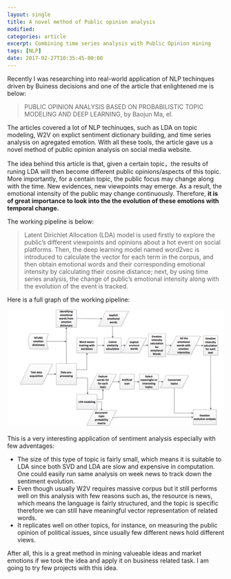 ```yaml
---
layout: single
title: A novel method of Public opinion analysis
modified:
categories: article
excerpt: Combining time series analysis with Public Opinion mining
tags: [NLP]
date: 2017-02-27T10:35:45-00:00
--- 
```


Recently I was researching into real-world application of NLP techinques driven by Buiness decisions and one of the article that enlightened me is below:  
> PUBLIC OPINION ANALYSIS BASED ON PROBABILISTIC TOPIC MODELING AND DEEP LEARNING, by Baojun Ma, el.  

The articles covered a lot of NLP techinuqes, such as LDA on topic modeling, W2V on explict sentiment dictionary building, and time series analysis on agregated emotion.  With all these tools, the article gave us a novel method of public opinion analysis on social media website.  

The idea behind this article is that, given a certain topic，the results of runing LDA will then become different public opinions/aspects of this topic. More importantly, for a centain topic, the public focus may change along with the time. New evidences, new viewpoints may emerge. As a result, the emotional intensity of the public may change continuously. Therefore, **it is of great importance to look into the the evolution of these emotions with temporal change.**  

The working pipeline is below: 

> Latent Dirichlet Allocation (LDA) model is used firstly to explore the public’s different viewpoints and opinions about a hot event on social platforms. Then, the deep learning model named word2vec is introduced to calculate the vector for each term in the corpus, and then obtain emotional words and their corresponding emotional intensity by calculating their cosine distance; next, by using time series analysis, the change of public’s emotional intensity along with the evolution of the event is tracked.  

Here is a full graph of the working pipeline:

![Working pipe](assets/images/time_topic_modeling.png)

This is a very interesting application of sentiment analysis especially with few adventages:
- The size of this type of topic is fairly small, which means it is suitable to LDA since both SVD and LDA are slow and expensive in computation. One could easily run same analysis on week news to track down the sentiment evolution.
- Even though usually W2V requires massive corpus but it still performs well on this analysis with few reasons such as, the resource is news, which means the language is fairly structured, and the topic is specific therefore we can still have meaningful vector representation of related words.
- It replicates well on other topics, for instance, on measuring the public opinion of political issues, since usually few different news hold different views.   

After all, this is a great method in mining valueable ideas and market emotions if we took the idea and apply it on business related task. I am going to try few projects with this idea. 

